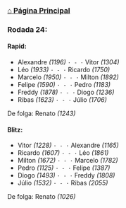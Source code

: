 ### [⌂ Página Principal](https://grupo-de-xadrez.github.io/)

### Rodada 24:

#### Rapid:

* Alexandre *(1196)* `· - ·` Vitor *(1304)*  
* Léo *(1933)* `· - ·` Ricardo *(1750)*  
* Marcelo *(1950)* `· - ·` Milton *(1892)*  
* Felipe *(1590)* `· - ·` Pedro *(1183)*  
* Freddy *(1878)* `· - ·` Diogo *(1236)*  
* Ribas *(1623)* `· - ·` Júlio *(1706)*  

De folga: Renato *(1243)*

#### Blitz:

* Vitor *(1228)* `· - ·` Alexandre *(1165)*  
* Ricardo *(1607)* `· - ·` Léo *(1861)*  
* Milton *(1672)* `· - ·` Marcelo *(1782)*  
* Pedro *(1125)* `· - ·` Felipe *(1387)*  
* Diogo *(1493)* `· - ·` Freddy *(1808)*  
* Júlio *(1532)* `· - ·` Ribas *(2055)*  

De folga: Renato *(1026)*

